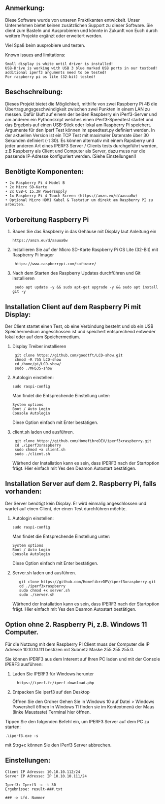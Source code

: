 ## Anmerkung: ##

Diese Software wurde von unseren Praktikanten entwickelt. Unser Unternehmen bietet keinen zusätzlichen Support zu dieser Software. 
Sie dient zum Basteln und Ausprobieren und könnte in Zukunft von Euch durch weitere Projekte ergänzt oder erweitert werden.

Viel Spaß beim ausprobiere und testen.

Known issues and limitations:

    Small display is white until driver is installed!
    USB-Drive is working with USB 3 blue marked USB ports in our testbed!
    additional iperf3 arguments need to be tested!
    For raspberry pi os lite (32-bit) tested!
  
## Beschschreibung: ##
  Dieses Projekt bietet die Möglichkeit, mithilfe von zwei Raspberry Pi 4B die Übertragungsgeschwindigkeit zwischen zwei Punkten in einem LAN zu messen.
  Dafür läuft auf einem der beiden Raspberry ein iPerf3-Server und am anderen ein Pythonskript welches einen iPerf3-Speedtest startet und das Ergebnis auf einen USB-Stick oder lokal am Raspberry Pi speichert.
  Argumente für den Iperf Test können im speedtest.py definiert werden. In der aktuellen Version ist ein TCP Test mit maximaler Datenrate über 30 Sekunden definiert (-t 30).
  Es können alternativ mit einem Rapsberry und jeder anderen Art eines IPERF3 Server / Clients tests durchgeführt werden, z.B Raspberry als Client und Computer als Server, dazu muss nur die passende IP-Adresse konfiguriert werden. (Siehe Einstellungen!)

## Benötigte Komponenten: ##

    • 2x Raspberry Pi 4 Model B
    • 2x Micro SD-Karte
    • 2x USB-C 15.3W Powersupply
    • 1x Raspberry Pi 4 Touch Screen (https://amzn.eu/d/aauua0w)
    • Optional Micro HDMI Kabel & Tastatur um direkt am Raspberry PI zu arbeiten.

## Vorbereitung Raspberry Pi ##

1) Bauen Sie das Raspberry in das Gehäuse mit Display laut Anleitung ein

       https://amzn.eu/d/aauua0w
   
3) Installieren Sie auf der Micro SD-Karte Raspberry Pi OS Lite (32-Bit) mit Raspberry Pi Imager
   
        https://www.raspberrypi.com/software/
   
4) Nach dem Starten des Raspberry Updates durchführen und Git installieren
   
        sudo apt update -y && sudo apt-get upgrade -y && sudo apt install git -y

## Installation Client auf dem Raspberry Pi mit Display: ##    
Der Client startet einen Test, ob eine Verbindung besteht und ob ein USB Speichermedium angeschossen ist und speichert entsprechend entweder lokal oder auf dem Speichermedium.

   
1) Display Treiber installieren

        git clone https://github.com/goodtft/LCD-show.git
        chmod -R 755 LCD-show
        cd /home/pi/LCD-show/
        sudo ./MHS35-show

2) Autologin einstellen:
  
       sudo raspi-config

    Man findet die Entsprechende Einstellung unter:

       System options
       Boot / Auto Login
       Console Autologin
    Diese Option einfach mit Enter bestätigen.

4) client.sh laden und ausführen.
       
        git clone https://github.com/HomefibreDEV/iperf3xraspberry.git
        cd ./iperf3xraspberry 
        sudo chmod +x client.sh
        sudo ./client.sh
   Wärhend der Installation kann es sein, dass IPERF3 nach der Startoption frägt. Hier einfach mit Yes den Deamon Autostart bestätigen.

## Installation Server auf dem 2. Raspberry Pi, falls vorhanden: ##
Der Server benötigt kein Display. Er wird einmalig angeschlossen und wartet auf einen Client, der einen Test durchführen möchte.
    
1) Autologin einstellen:
  
       sudo raspi-config

    Man findet die Entsprechende Einstellung unter:

       System options
       Boot / Auto Login
       Console Autologin
    Diese Option einfach mit Enter bestätigen.
   
3) Server.sh laden und ausführen.
   
          git clone https://github.com/HomefibreDEV/iperf3xraspberry.git
          cd ./iperf3xraspberry
          sudo chmod +x server.sh
          sudo ./server.sh
   Wärhend der Installation kann es sein, dass IPERF3 nach der Startoption frägt. Hier einfach mit Yes den Deamon Autostart bestätigen.

## Option ohne 2. Raspberry Pi, z.B. Windows 11 Computer. ##

Für die Nutzung mit dem Raspberry PI Client muss der Computer die IP Adresse 10.10.10.111 bestizen mit Subnetz Maske 255.255.255.0.

Sie können IPERF3 aus dem Interent auf Ihren PC laden und mit der Console IPERF3 ausführen:
1) Laden Sie IPERF3 für Windows herunter
    
         https://iperf.fr/iperf-download.php

2) Entpacken Sie iperf3 auf den Desktop

    Öffnen Sie den Ordner
    Gehen Sie in Windows 10 auf Datei > Windows Powershell öffnen
    In Windows 11 finden sie im Kontextmenü der Maus (linke Maustaste) Terminal hier öffnen.
    
Tippen Sie den folgenden Befehl ein, um IPERF3 Server auf dem PC zu starten:

    .\iperf3.exe -s

mit Strg+c können Sie den IPerf3 Server abbrechen.
   

## Einstellungen: ##

    Client IP Adresse: 10.10.10.112/24
    Server IP Adresse: IP 10.10.10.111/24

    Iperf3: Iperf3 -c -t 30
    Ergebnisse: result-###.txt
    
    ### -> Lfd. Nummer




